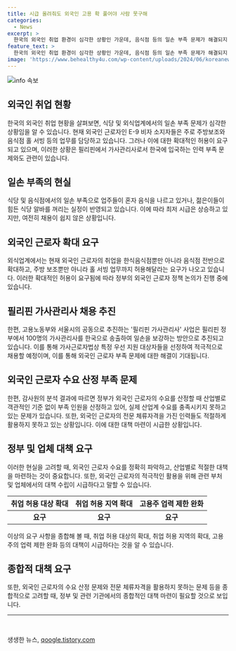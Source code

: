 ```yaml
---
title: 시급 올려줘도 외국인 고용 확 풀어야 사람 못구해
categories:
  - News
excerpt: >
  한국의 외국인 취업 환경이 심각한 상황인 가운데, 음식점 등의 일손 부족 문제가 해결되지 않고 있다. 이에 외국인근로자의 채용 업종이 확대되어야 한다는 요구가 나오고 있으며, 이번에는 필리핀 가사 근로자를 받아들이는 사업이 본격화되고 있다. 한편 감사원은 고용부가 외국인 근로자 도입 규모를 부족한 산업 수요에 비해 산정하는 방식에 문제가 있다고 지적하며, 이에 대해 개선이 필요하다고 지적했다.
feature_text: >
  한국의 외국인 취업 환경이 심각한 상황인 가운데, 음식점 등의 일손 부족 문제가 해결되지 않고 있다. 이에 외국인근로자의 채용 업종이 확대되어야 한다는 요구가 나오고 있으며, 이번에는 필리핀 가사 근로자를 받아들이는 사업이 본격화되고 있다. 한편 감사원은 고용부가 외국인 근로자 도입 규모를 부족한 산업 수요에 비해 산정하는 방식에 문제가 있다고 지적하며, 이에 대해 개선이 필요하다고 지적했다.
image: 'https://www.behealthy4u.com/wp-content/uploads/2024/06/koreanews.jpg'
---
```


<p><img src="https://www.behealthy4u.com/wp-content/uploads/2024/06/koreanews.jpg" alt="info 속보" /></p>

<h2 data-ke-size="size26">외국인 취업 현황</h2>

<p data-ke-size="size16">한국의 외국인 취업 현황을 살펴보면, 식당 및 외식업계에서의 일손 부족 문제가 심각한 상황임을 알 수 있습니다. 현재 외국인 근로자인 E-9 비자 소지자들은 주로 주방보조와 음식점 홀 서빙 등의 업무를 담당하고 있습니다. 그러나 이에 대한 확대적인 허용이 요구되고 있으며, 이러한 상황은 필리핀에서 가사관리사로서 한국에 입국하는 인력 부족 문제와도 관련이 있습니다.</p>

<h2 data-ke-size="size26">일손 부족의 현실</h2>

<p data-ke-size="size16">식당 및 음식점에서의 일손 부족으로 업주들이 혼자 음식을 나르고 있거나, 젊은이들이 힘든 식당 알바를 꺼리는 실정이 반영되고 있습니다. 이에 따라 최저 시급은 상승하고 있지만, 여전히 채용이 쉽지 않은 상황입니다.</p>

<h2 data-ke-size="size26">외국인 근로자 확대 요구</h2>

<p data-ke-size="size16">외식업계에서는 현재 외국인 근로자의 취업을 한식음식점뿐만 아니라 음식점 전반으로 확대하고, 주방 보조뿐만 아니라 홀 서빙 업무까지 허용해달라는 요구가 나오고 있습니다. 이러한 확대적인 허용이 요구됨에 따라 정부의 외국인 근로자 정책 논의가 진행 중에 있습니다.</p>

<h2 data-ke-size="size26">필리핀 가사관리사 채용 추진</h2>

<p data-ke-size="size16">한편, 고용노동부와 서울시의 공동으로 추진하는 '필리핀 가사관리사' 사업은 필리핀 정부에서 100명의 가사관리사를 한국으로 송출하여 일손을 보강하는 방안으로 추진되고 있습니다. 이를 통해 가사근로자법상 특정 우선 지원 대상자들을 선정하여 적극적으로 채용할 예정이며, 이를 통해 외국인 근로자 부족 문제에 대한 해결이 기대됩니다.</p>

<h2 data-ke-size="size26">외국인 근로자 수요 산정 부족 문제</h2>

<p data-ke-size="size16">한편, 감사원의 분석 결과에 따르면 정부가 외국인 근로자의 수요를 산정할 때 산업별로 객관적인 기준 없이 부족 인원을 산정하고 있어, 실제 산업계 수요를 충족시키지 못하고 있는 문제가 있습니다. 또한, 외국인 근로자의 전문 체류자격을 가진 인력들도 적절하게 활용하지 못하고 있는 상황입니다. 이에 대한 대책 마련이 시급한 상황입니다.</p>

<h2 data-ke-size="size26">정부 및 업체 대책 요구</h2>

<p data-ke-size="size16">이러한 현실을 고려할 때, 외국인 근로자 수요를 정확히 파악하고, 산업별로 적절한 대책을 마련하는 것이 중요합니다. 또한, 외국인 근로자의 적극적인 활용을 위해 관련 부처 및 업체에서의 대책 수립이 시급하다고 말할 수 있습니다.</p>

<table>
    <thead>
        <tr>
            <th scope="col">취업 허용 대상 확대</th>
            <th scope="col">취업 허용 지역 확대</th>
            <th scope="col">고용주 업력 제한 완화</th>
        </tr>
    </thead>
    <tbody>
        <tr>
            <td style="text-align: center; height: 17px;"><b>요구</b></td>
            <td style="text-align: center; height: 17px;"><b>요구</b></td>
            <td style="text-align: center; height: 17px;"><b>요구</b></td>
        </tr>
    </tbody>
</table>

<p data-ke-size="size16">이상의 요구 사항을 종합해 볼 때, 취업 허용 대상의 확대, 취업 허용 지역의 확대, 고용주의 업력 제한 완화 등의 대책이 시급하다는 것을 알 수 있습니다.</p>

<h2 data-ke-size="size26">종합적 대책 요구</h2>

<p data-ke-size="size16">또한, 외국인 근로자의 수요 산정 문제와 전문 체류자격을 활용하지 못하는 문제 등을 종합적으로 고려할 때, 정부 및 관련 기관에서의 종합적인 대책 마련이 필요할 것으로 보입니다.</p>

<hr>

<p data-ke-size="size16">&#8203;</p>
생생한 뉴스, <a href="https://qoogle.tistory.com" rel="dofollow">qoogle.tistory.com</a>


